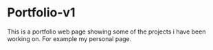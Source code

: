 # Portfolio-v1

This is a portfolio web page showing some of the projects i have been working on.
For example my personal page.
